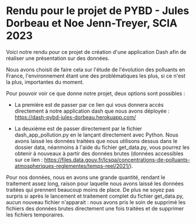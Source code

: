 # Rendu pour le projet de PYBD - Jules Dorbeau et Noe Jenn-Treyer, SCIA 2023

Voici notre rendu pour ce projet de création d'une application Dash afin de réaliser une présentation sur des données. 

Nous avons choisit de faire cela sur l'étude de l'évolution des polluants en France, l'environnement étant une des problématiques les plus, si ce n'est la plus, importantes du moment.

Pour pouvoir voir ce que donne notre projet, deux options sont possibles : 

- La première est de passer par ce lien qui vous donnera accès directement à notre application dash que nous avons déployée : https://dash-pybd-jules-dorbeau.herokuapp.com/

- La deuxième est de passer directement par le fichier dash_app_pollution.py en le lançant directement avec Python. Nous avons laissé les données traitées que nous utilisons dessus dans le dossier data, néanmoins à l'aide du fichier get_data.py, vous pourrez les obtenir à nouveaux à partir des données brutes (données accessibles sur ce lien : https://files.data.gouv.fr/lcsqa/concentrations-de-polluants-atmospheriques-reglementes/temps-reel/2021/).

Pour nos données, nous en avons une grande quantité, rendant le traitement assez long, raison pour laquelle nous avons laissé les données traitées qui prennent beaucoup moins de place. De plus ne soyez pas surpris si après le lancement et traitement complet du fichier get_data.py, aucun nouveau fichier n'apparait : nous avons pris le soin de supprimé les fichiers des données brutes directement une fois traitées et de supprimer les fichiers temporaires. 